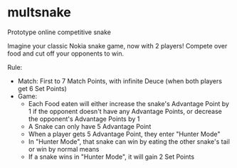 # multsnake
Prototype online competitive snake

Imagine your classic Nokia snake game, now with 2 players! Compete over food and cut off your opponents to win.

Rule:

* Match: First to 7 Match Points, with infinite Deuce (when both players get 6 Set Points)
* Game:
  * Each Food eaten will either increase the snake's Advantage Point by 1 if the opponent doesn't have any Advantage Points, or decrease the opponent's Advantage Points by 1
  * A Snake can only have 5 Advantage Point
  * When a player gets 5 Advantage Point, they enter "Hunter Mode"
  * In "Hunter Mode", that snake can win by eating the other snake's tail or win by normal means
  * If a snake wins in "Hunter Mode", it will gain 2 Set Points